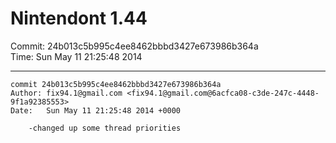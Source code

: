 # Nintendont 1.44
Commit: 24b013c5b995c4ee8462bbbd3427e673986b364a  
Time: Sun May 11 21:25:48 2014   

-----

```
commit 24b013c5b995c4ee8462bbbd3427e673986b364a
Author: fix94.1@gmail.com <fix94.1@gmail.com@6acfca08-c3de-247c-4448-9f1a92385553>
Date:   Sun May 11 21:25:48 2014 +0000

    -changed up some thread priorities
```
